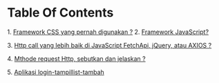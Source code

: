 # Table Of Contents
  
 ​​1.​ [​​Framework CSS yang pernah digunakan ?](#types)
 2.​ [​Framework JavaScript?​](#references)

 ​​3.​ [​Http call yang lebih baik di JavaScript FetchApi, jQuery, atau AXIOS ?](#objects)

 ​​4.​ [​Mthode request Http, sebutkan dan jelaskan ?](#arrays) 

 ​5.​ [Aplikasi login-tampillist-tambah​​](#destructuring)
